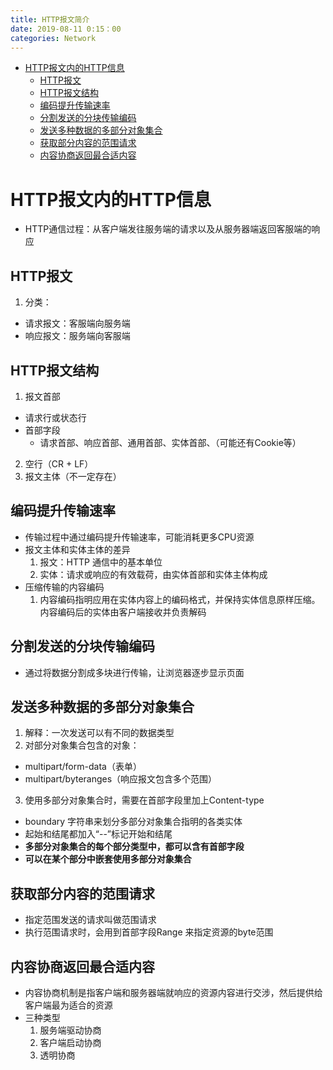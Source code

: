 ```yaml
---
title: HTTP报文简介
date: 2019-08-11 0:15：00
categories: Network
---
```

<!-- TOC START min:1 max:3 link:true asterisk:false update:true -->
- [HTTP报文内的HTTP信息](#http报文内的http信息)
  - [HTTP报文](#http报文)
  - [HTTP报文结构](#http报文结构)
  - [编码提升传输速率](#编码提升传输速率)
  - [分割发送的分块传输编码](#分割发送的分块传输编码)
  - [发送多种数据的多部分对象集合](#发送多种数据的多部分对象集合)
  - [获取部分内容的范围请求](#获取部分内容的范围请求)
  - [内容协商返回最合适内容](#内容协商返回最合适内容)
<!-- TOC END -->
<!--more-->

# HTTP报文内的HTTP信息

- HTTP通信过程：从客户端发往服务端的请求以及从服务器端返回客服端的响应

## HTTP报文

1. 分类：
  - 请求报文：客服端向服务端
  - 响应报文：服务端向客服端

## HTTP报文结构

1. 报文首部
  - 请求行或状态行
  - 首部字段
    - 请求首部、响应首部、通用首部、实体首部、（可能还有Cookie等）
2. 空行（CR + LF）
3. 报文主体（不一定存在）

## 编码提升传输速率

- 传输过程中通过编码提升传输速率，可能消耗更多CPU资源
- 报文主体和实体主体的差异
  1. 报文：HTTP 通信中的基本单位
  2. 实体：请求或响应的有效载荷，由实体首部和实体主体构成
- 压缩传输的内容编码
  1. 内容编码指明应用在实体内容上的编码格式，并保持实体信息原样压缩。内容编码后的实体由客户端接收并负责解码

## 分割发送的分块传输编码

- 通过将数据分割成多块进行传输，让浏览器逐步显示页面

## 发送多种数据的多部分对象集合

1. 解释：一次发送可以有不同的数据类型
2. 对部分对象集合包含的对象：
  - multipart/form-data（表单）
  - multipart/byteranges（响应报文包含多个范围）
3. 使用多部分对象集合时，需要在首部字段里加上Content-type
  - boundary 字符串来划分多部分对象集合指明的各类实体
  - 起始和结尾都加入“--”标记开始和结尾
  - **多部分对象集合的每个部分类型中，都可以含有首部字段**
  - **可以在某个部分中嵌套使用多部分对象集合**

## 获取部分内容的范围请求

- 指定范围发送的请求叫做范围请求
- 执行范围请求时，会用到首部字段Range 来指定资源的byte范围

## 内容协商返回最合适内容
- 内容协商机制是指客户端和服务器端就响应的资源内容进行交涉，然后提供给客户端最为适合的资源
- 三种类型
  1. 服务端驱动协商
  2. 客户端启动协商
  3. 透明协商

